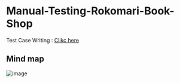 # Manual-Testing-Rokomari-Book-Shop

Test Case Writing : [Clikc here](https://docs.google.com/spreadsheets/d/1_UBg6CsbUuQNOjS3twNAcAS78zHlCy_A/edit?usp=sharing&ouid=110440660502729337372&rtpof=true&sd=true)

## Mind map
![image](https://github.com/user-attachments/assets/18ec9810-91e7-43a7-abeb-b3e8dd72d35e)
